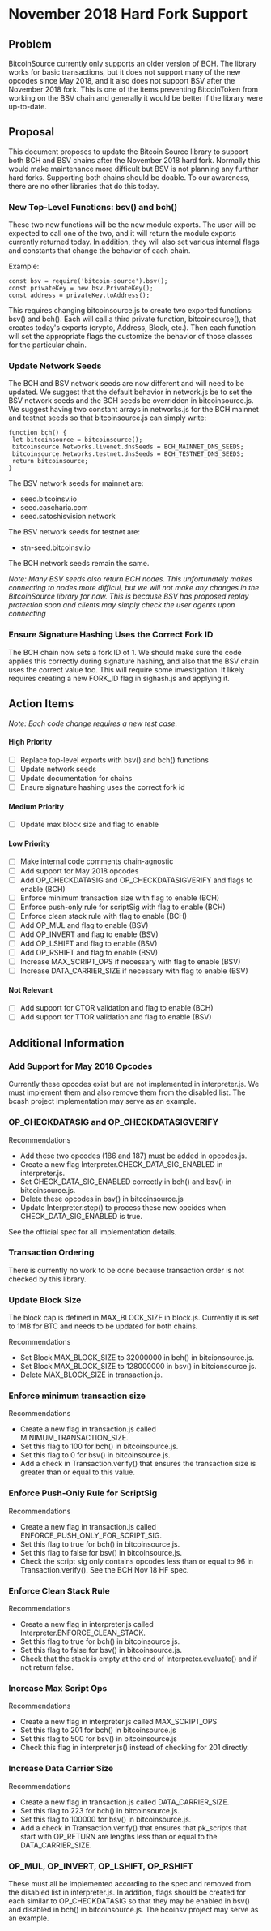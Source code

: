 # November 2018 Hard Fork Support

## Problem

BitcoinSource currently only supports an older version of BCH. The library works for basic transactions, but it does not support many of the new opcodes since May 2018, and it also does not support BSV after the November 2018 fork. This is one of the items preventing BitcoinToken from working on the BSV chain and generally it would be better if the library were up-to-date.

## Proposal

This document proposes to update the Bitcoin Source library to support both BCH and BSV chains after the November 2018 hard fork. Normally this would make maintenance more difficult but BSV is not planning any further hard forks. Supporting both chains should be doable. To our awareness, there are no other libraries that do this today.

### New Top-Level Functions: bsv() and bch()

These two new functions will be the new module exports. The user will be expected to call one of the two, and it will return the module exports currently returned today. In addition, they will also set various internal flags and constants that change the behavior of each chain.

Example:

```
const bsv = require('bitcoin-source').bsv();
const privateKey = new bsv.PrivateKey();
const address = privateKey.toAddress();
```

This requires changing bitcoinsource.js to create two exported functions: bsv() and bch(). Each will call a third private function, bitcoinsource(), that creates today's exports (crypto, Address, Block, etc.). Then each function will set the appropriate flags the customize the behavior of those classes for the particular chain.

### Update Network Seeds

The BCH and BSV network seeds are now different and will need to be updated. We suggest that the default behavior in network.js be to set the BSV network seeds and the BCH seeds be overridden in bitcoinsource.js. We suggest having two constant arrays in networks.js for the BCH mainnet and testnet seeds so that bitcoinsource.js can simply write:

```
function bch() {
 let bitcoinsource = bitcoinsource();
 bitcoinsource.Networks.livenet.dnsSeeds = BCH_MAINNET_DNS_SEEDS;
 bitcoinsource.Networks.testnet.dnsSeeds = BCH_TESTNET_DNS_SEEDS;
 return bitcoinsource;
}
```

The BSV network seeds for mainnet are:

- seed.bitcoinsv.io
- seed.cascharia.com
- seed.satoshisvision.network

The BSV network seeds for testnet are:

- stn-seed.bitcoinsv.io

The BCH network seeds remain the same.

_Note: Many BSV seeds also return BCH nodes. This unfortunately makes connecting to nodes more difficul, but we will not make any changes in the BitcoinSource library for now. This is because BSV has proposed replay protection soon and clients may simply check the user agents upon connecting_

### Ensure Signature Hashing Uses the Correct Fork ID

The BCH chain now sets a fork ID of 1. We should make sure the code applies this correctly during signature hashing, and also that the BSV chain uses the correct value too. This will require some investigation. It likely requires creating a new FORK_ID flag in sighash.js and applying it.

## Action Items

_Note: Each code change requires a new test case._

#### High Priority

- [ ] Replace top-level exports with bsv() and bch() functions
- [ ] Update network seeds
- [ ] Update documentation for chains
- [ ] Ensure signature hashing uses the correct fork id

#### Medium Priority

- [ ] Update max block size and flag to enable

#### Low Priority

- [ ] Make internal code comments chain-agnostic
- [ ] Add support for May 2018 opcodes
- [ ] Add OP_CHECKDATASIG and OP_CHECKDATASIGVERIFY and flags to enable (BCH)
- [ ] Enforce minimum transaction size with flag to enable (BCH)
- [ ] Enforce push-only rule for scriptSig with flag to enable (BCH)
- [ ] Enforce clean stack rule with flag to enable (BCH)
- [ ] Add OP_MUL and flag to enable (BSV)
- [ ] Add OP_INVERT and flag to enable (BSV)
- [ ] Add OP_LSHIFT and flag to enable (BSV)
- [ ] Add OP_RSHIFT and flag to enable (BSV)
- [ ] Increase MAX_SCRIPT_OPS if necessary with flag to enable (BSV)
- [ ] Increase DATA_CARRIER_SIZE if necessary with flag to enable (BSV)

#### Not Relevant

- [ ] Add support for CTOR validation and flag to enable (BCH)
- [ ] Add support for TTOR validation and flag to enable (BSV)

## Additional Information

### Add Support for May 2018 Opcodes

Currently these opcodes exist but are not implemented in interpreter.js. We must implement them and also remove them from the disabled list. The bcash project implementation may serve as an example.

### OP_CHECKDATASIG and OP_CHECKDATASIGVERIFY

Recommendations

- Add these two opcodes (186 and 187) must be added in opcodes.js.
- Create a new flag Interpreter.CHECK_DATA_SIG_ENABLED in interpreter.js.
- Set CHECK_DATA_SIG_ENABLED correctly in bch() and bsv() in bitcoinsource.js.
- Delete these opcodes in bsv() in bitcoinsource.js
- Update Interpreter.step() to process these new opcides when CHECK_DATA_SIG_ENABLED is true.

See the official spec for all implementation details.

### Transaction Ordering

There is currently no work to be done because transaction order is not checked by this library.

### Update Block Size

The block cap is defined in MAX_BLOCK_SIZE in block.js. Currently it is set to 1MB for BTC and needs to be updated for both chains.

Recommendations

- Set Block.MAX_BLOCK_SIZE to 32000000 in bch() in bitcionsource.js.
- Set Block.MAX_BLOCK_SIZE to 128000000 in bsv() in bitcionsource.js.
- Delete MAX_BLOCK_SIZE in transaction.js.

### Enforce minimum transaction size

Recommendations

- Create a new flag in transaction.js called MINIMUM_TRANSACTION_SIZE.
- Set this flag to 100 for bch() in bitcoinsource.js.
- Set this flag to 0 for bsv() in bitcoinsource.js.
- Add a check in Transaction.verify() that ensures the transaction size is greater than or equal to this value.

### Enforce Push-Only Rule for ScriptSig

Recommendations

- Create a new flag in transaction.js called ENFORCE_PUSH_ONLY_FOR_SCRIPT_SIG.
- Set this flag to true for bch() in bitcoinsource.js.
- Set this flag to false for bsv() in bitcoinsource.js.
- Check the script sig only contains opcodes less than or equal to 96 in Transaction.verify(). See the BCH Nov 18 HF spec.

### Enforce Clean Stack Rule

Recommendations

- Create a new flag in interpreter.js called Interpreter.ENFORCE_CLEAN_STACK.
- Set this flag to true for bch() in bitcoinsource.js.
- Set this flag to false for bsv() in bitcoinsource.js.
- Check that the stack is empty at the end of Interpreter.evaluate() and if not return false.

### Increase Max Script Ops

Recommendations

- Create a new flag in interpreter.js called MAX_SCRIPT_OPS
- Set this flag to 201 for bch() in bitcoinsource.js
- Set this flag to 500 for bsv() in bitcoinsource.js
- Check this flag in interpreter.js() instead of checking for 201 directly.

### Increase Data Carrier Size

Recommendations

- Create a new flag in transaction.js called DATA_CARRIER_SIZE.
- Set this flag to 223 for bch() in bitcoinsource.js.
- Set this flag to 100000 for bsv() in bitcoinsource.js.
- Add a check in Transaction.verify() that ensures that pk_scripts that start with OP_RETURN are lengths less than or equal to the DATA_CARRIER_SIZE.

### OP_MUL, OP_INVERT, OP_LSHIFT, OP_RSHIFT

These must all be implemented according to the spec and removed from the disabled list in interpreter.js. In addition, flags should be created for each similar to OP_CHECKDATASIG so that they may be enabled in bsv() and disabled in bch() in bitcoinsource.js. The bcoinsv project may serve as an example.
